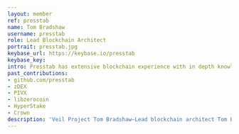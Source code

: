 ```yaml
---
layout: member
ref: presstab
name: Tom Bradshaw
username: presstab
role: Lead Blockchain Architect
portrait: presstab.jpg
keybase_url: https://keybase.io/presstab
keybase_key:
intro: Presstab has extensive blockchain experience with in depth knowledge with proof of stake and proof of work consensus systems, privacy protocols, and deterministic decentralized systems. Presstab designed and implemented the world’s first private proof of stake protocol. Presstab is a revered personality in underground crypto circles.
past_contributions: 
- github.com/presstab
- zDEX
- PIVX
- libzerocoin
- HyperStake
- Crown
description: 'Veil Project Tom Bradshaw—Lead blockchain architect Tom Bradshaw, aka presstab, long-time crypto developer, has previously worked on Hyperstake, Crown, PIVX, zDEX, and libzerocoin. Read more here.'
---
```

